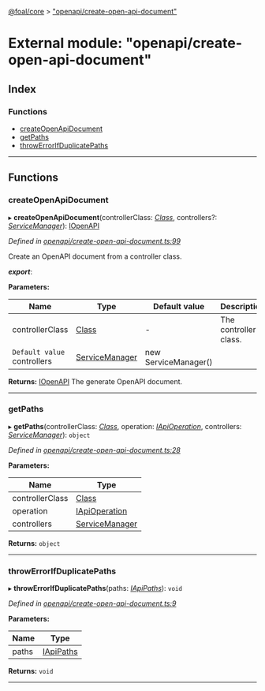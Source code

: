 [@foal/core](../README.md) > ["openapi/create-open-api-document"](../modules/_openapi_create_open_api_document_.md)

# External module: "openapi/create-open-api-document"

## Index

### Functions

* [createOpenApiDocument](_openapi_create_open_api_document_.md#createopenapidocument)
* [getPaths](_openapi_create_open_api_document_.md#getpaths)
* [throwErrorIfDuplicatePaths](_openapi_create_open_api_document_.md#throwerrorifduplicatepaths)

---

## Functions

<a id="createopenapidocument"></a>

###  createOpenApiDocument

▸ **createOpenApiDocument**(controllerClass: *[Class](_core_class_interface_.md#class)*, controllers?: *[ServiceManager](../classes/_core_service_manager_.servicemanager.md)*): [IOpenAPI](../interfaces/_openapi_interfaces_.iopenapi.md)

*Defined in [openapi/create-open-api-document.ts:99](https://github.com/FoalTS/foal/blob/07f00115/packages/core/src/openapi/create-open-api-document.ts#L99)*

Create an OpenAPI document from a controller class.

*__export__*: 

**Parameters:**

| Name | Type | Default value | Description |
| ------ | ------ | ------ | ------ |
| controllerClass | [Class](_core_class_interface_.md#class) | - |  The controller class. |
| `Default value` controllers | [ServiceManager](../classes/_core_service_manager_.servicemanager.md) |  new ServiceManager() |

**Returns:** [IOpenAPI](../interfaces/_openapi_interfaces_.iopenapi.md)
The generate OpenAPI document.

___
<a id="getpaths"></a>

###  getPaths

▸ **getPaths**(controllerClass: *[Class](_core_class_interface_.md#class)*, operation: *[IApiOperation](../interfaces/_openapi_interfaces_.iapioperation.md)*, controllers: *[ServiceManager](../classes/_core_service_manager_.servicemanager.md)*): `object`

*Defined in [openapi/create-open-api-document.ts:28](https://github.com/FoalTS/foal/blob/07f00115/packages/core/src/openapi/create-open-api-document.ts#L28)*

**Parameters:**

| Name | Type |
| ------ | ------ |
| controllerClass | [Class](_core_class_interface_.md#class) |
| operation | [IApiOperation](../interfaces/_openapi_interfaces_.iapioperation.md) |
| controllers | [ServiceManager](../classes/_core_service_manager_.servicemanager.md) |

**Returns:** `object`

___
<a id="throwerrorifduplicatepaths"></a>

###  throwErrorIfDuplicatePaths

▸ **throwErrorIfDuplicatePaths**(paths: *[IApiPaths](../interfaces/_openapi_interfaces_.iapipaths.md)*): `void`

*Defined in [openapi/create-open-api-document.ts:9](https://github.com/FoalTS/foal/blob/07f00115/packages/core/src/openapi/create-open-api-document.ts#L9)*

**Parameters:**

| Name | Type |
| ------ | ------ |
| paths | [IApiPaths](../interfaces/_openapi_interfaces_.iapipaths.md) |

**Returns:** `void`

___

